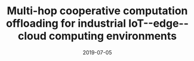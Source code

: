 ---
title: "Multi-hop cooperative computation offloading for industrial IoT--edge--cloud computing environments"
authors:
- Zicong Hong
- Wuhui Chen
- Huawei Huang
- Song Guo
- Zibin Zheng

date: "2019-07-05"
doi: "https://doi.org/10.1109/TPDS.2019.2926979"

# Publication type.
# 1 = Conference paper; 2 = Journal article;
# 3 = Preprint Paper; 4 = Report; 5 = Book; 6 = Book section;
# 7 = Thesis; 8 = Patent
publication_types: ["2"]

# Publication name and optional abbreviated publication name.
publication: "*IEEE Transactions on Parallel and Distributed Systems*"
publication_short: "TPDS"

url_pdf: https://ieeexplore.ieee.org/abstract/document/8756083
# url_code: ''
# url_dataset: ''
# url_poster: ''
# url_project: ''
# url_slides: ''
# url_video: ''

---